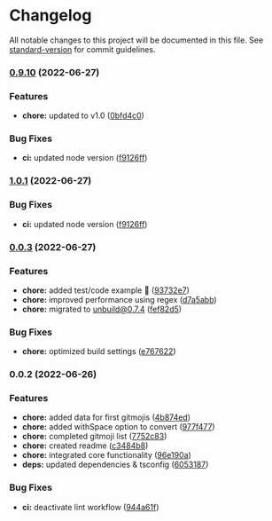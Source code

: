 # Changelog

All notable changes to this project will be documented in this file. See [standard-version](https://github.com/conventional-changelog/standard-version) for commit guidelines.

### [0.9.10](https://github.com/Intevel/convert-gitmoji/compare/v0.0.3...v0.9.10) (2022-06-27)


### Features

* **chore:** updated to v1.0 ([0bfd4c0](https://github.com/Intevel/convert-gitmoji/commit/0bfd4c055c4932913a916f1842898ae178bac010))


### Bug Fixes

* **ci:** updated node version ([f9126ff](https://github.com/Intevel/convert-gitmoji/commit/f9126ffb23f55f0739c0e5bff9f123021e1bc2a2))

### [1.0.1](https://github.com/Intevel/convert-gitmoji/compare/v0.0.3...v1.0.1) (2022-06-27)


### Bug Fixes

* **ci:** updated node version ([f9126ff](https://github.com/Intevel/convert-gitmoji/commit/f9126ffb23f55f0739c0e5bff9f123021e1bc2a2))

### [0.0.3](https://github.com/Intevel/convert-gitmoji/compare/v0.0.2...v0.0.3) (2022-06-27)


### Features

* **chore:** added test/code example :memo: ([93732e7](https://github.com/Intevel/convert-gitmoji/commit/93732e7baa6b29e5e02f12a7edbc6370dfc6bff8))
* **chore:** improved performance using regex ([d7a5abb](https://github.com/Intevel/convert-gitmoji/commit/d7a5abb41161f907a0cedb5a40e833bec6c952c7))
* **chore:** migrated to unbuild@0.7.4 ([fef82d5](https://github.com/Intevel/convert-gitmoji/commit/fef82d5f934f4b75231f5df2f47642ae1823fd20))


### Bug Fixes

* **chore:** optimized build settings ([e767622](https://github.com/Intevel/convert-gitmoji/commit/e767622bf7634efcb6f2ce63bc2369e2478b6bdf))

### 0.0.2 (2022-06-26)


### Features

* **chore:** added data for first gitmojis ([4b874ed](https://github.com/Intevel/convert-gitmoji/commit/4b874ed4373768a54d1ba79ddb09ea62bc35d3ef))
* **chore:** added withSpace option to convert ([977f477](https://github.com/Intevel/convert-gitmoji/commit/977f4776046755265de911bc1d3430bbd5d52e28))
* **chore:** completed gitmoji list ([7752c83](https://github.com/Intevel/convert-gitmoji/commit/7752c83e85bddc70f0b98de2e0af20c15036abdc))
* **chore:** created readme ([c3484b8](https://github.com/Intevel/convert-gitmoji/commit/c3484b81ef3d97759ddf7033e000762cc2945b17))
* **chore:** integrated core functionality ([96e190a](https://github.com/Intevel/convert-gitmoji/commit/96e190a1d48ead3f7bef77917d4d3e3f47fab3e3))
* **deps:** updated dependencies & tsconfig ([6053187](https://github.com/Intevel/convert-gitmoji/commit/6053187315939d05d4bd1d8d442c7db09f5b5974))


### Bug Fixes

* **ci:** deactivate lint workflow ([944a61f](https://github.com/Intevel/convert-gitmoji/commit/944a61f039bd71d52bf101fb046b8dd30ec1ba10))
